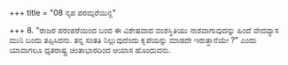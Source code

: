 +++
title = "08 ನೃಪ ಪರಮ್ಪರೆಯಿನ್ದ"

+++
8. "ರಾಜರ ಪರಂಪರೆಯಿಂದ ಬಂದ ಈ ವಿಶೇಷವಾದ ವಂಶಸ್ಥಿತಿಯು ನಾಶವಾಗುವುದನ್ನು ಹಿಂದೆ ವೇದವ್ಯಾಸ ಮುನಿ ಬಂದು ತಪ್ಪಿಸಿದನು. ತನ್ನ ಸಂತತಿ ನಿಲ್ಲುವುದೆಂದು ಕೃಪೆಯನ್ನು ಮಾಡದೇ ಇರುತ್ತಾನೆಯೇ ?" ಎಂದು ಯಾವಾಗಲೂ ಧೃತರಾಷ್ಟ್ರ ಚಿಂತಾಭಾರದಿಂದ ಆಯಾಸ ಹೊಂದುವನು.
